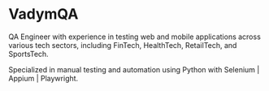 # VadymQA

QA Engineer with experience in testing web and mobile applications across various tech
sectors, including FinTech, HealthTech, RetailTech, and SportsTech. 

Specialized in manual testing and automation using Python with Selenium | Appium | Playwright.
